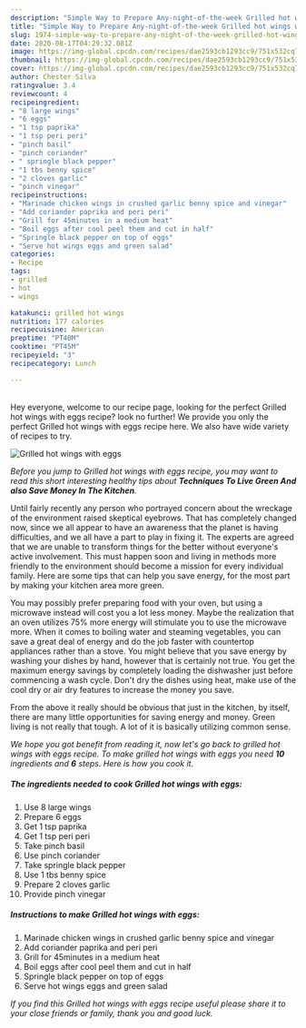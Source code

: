 ```yaml
---
description: "Simple Way to Prepare Any-night-of-the-week Grilled hot wings with eggs"
title: "Simple Way to Prepare Any-night-of-the-week Grilled hot wings with eggs"
slug: 1974-simple-way-to-prepare-any-night-of-the-week-grilled-hot-wings-with-eggs
date: 2020-08-17T04:29:32.081Z
image: https://img-global.cpcdn.com/recipes/dae2593cb1293cc9/751x532cq70/grilled-hot-wings-with-eggs-recipe-main-photo.jpg
thumbnail: https://img-global.cpcdn.com/recipes/dae2593cb1293cc9/751x532cq70/grilled-hot-wings-with-eggs-recipe-main-photo.jpg
cover: https://img-global.cpcdn.com/recipes/dae2593cb1293cc9/751x532cq70/grilled-hot-wings-with-eggs-recipe-main-photo.jpg
author: Chester Silva
ratingvalue: 3.4
reviewcount: 4
recipeingredient:
- "8 large wings"
- "6 eggs"
- "1 tsp paprika"
- "1 tsp peri peri"
- "pinch basil"
- "pinch coriander"
- " springle black pepper"
- "1 tbs benny spice"
- "2 cloves garlic"
- "pinch vinegar"
recipeinstructions:
- "Marinade chicken wings in crushed garlic benny spice and vinegar"
- "Add coriander paprika and peri peri"
- "Grill for 45minutes in a medium heat"
- "Boil eggs after cool peel them and cut in half"
- "Springle black pepper on top of eggs"
- "Serve hot wings eggs and green salad"
categories:
- Recipe
tags:
- grilled
- hot
- wings

katakunci: grilled hot wings 
nutrition: 177 calories
recipecuisine: American
preptime: "PT40M"
cooktime: "PT45M"
recipeyield: "3"
recipecategory: Lunch

---
```

<br>
Hey everyone, welcome to our recipe page, looking for the perfect Grilled hot wings with eggs recipe? look no further! We provide you only the perfect Grilled hot wings with eggs recipe here. We also have wide variety of recipes to try.
<br>


![Grilled hot wings with eggs](https://img-global.cpcdn.com/recipes/dae2593cb1293cc9/751x532cq70/grilled-hot-wings-with-eggs-recipe-main-photo.jpg)

<i>Before you jump to Grilled hot wings with eggs recipe, you may want to read this short interesting healthy tips about 
<strong>Techniques To Live Green And also Save Money In The Kitchen</strong>.</i>
</br>

Until fairly recently any person who portrayed concern about the wreckage of the environment raised skeptical eyebrows. That has completely changed now, since we all appear to have an awareness that the planet is having difficulties, and we all have a part to play in fixing it. The experts are agreed that we are unable to transform things for the better without everyone's active involvement. This must happen soon and living in methods more friendly to the environment should become a mission for every individual family. Here are some tips that can help you save energy, for the most part by making your kitchen area more green.

You may possibly prefer preparing food with your oven, but using a microwave instead will cost you a lot less money. Maybe the realization that an oven utilizes 75% more energy will stimulate you to use the microwave more. When it comes to boiling water and steaming vegetables, you can save a great deal of energy and do the job faster with countertop appliances rather than a stove. You might believe that you save energy by washing your dishes by hand, however that is certainly not true. You get the maximum energy savings by completely loading the dishwasher just before commencing a wash cycle. Don't dry the dishes using heat, make use of the cool dry or air dry features to increase the money you save.

From the above it really should be obvious that just in the kitchen, by itself, there are many little opportunities for saving energy and money. Green living is not really that tough. A lot of it is basically utilizing common sense.


<i>We hope you got benefit from reading it, now let's go back to grilled hot wings with eggs recipe. To make grilled hot wings with eggs you need <strong>10</strong> ingredients and <strong>6</strong> steps. Here is how you cook it.
</i>

##### The ingredients needed to cook Grilled hot wings with eggs:

1. Use 8 large wings
1. Prepare 6 eggs
1. Get 1 tsp paprika
1. Get 1 tsp peri peri
1. Take pinch basil
1. Use pinch coriander
1. Take  springle black pepper
1. Use 1 tbs benny spice
1. Prepare 2 cloves garlic
1. Provide pinch vinegar


##### Instructions to make Grilled hot wings with eggs:

1. Marinade chicken wings in crushed garlic benny spice and vinegar
1. Add coriander paprika and peri peri
1. Grill for 45minutes in a medium heat
1. Boil eggs after cool peel them and cut in half
1. Springle black pepper on top of eggs
1. Serve hot wings eggs and green salad


<i>If you find this Grilled hot wings with eggs recipe useful please share it to your close friends or family, thank you and good luck.</i>
